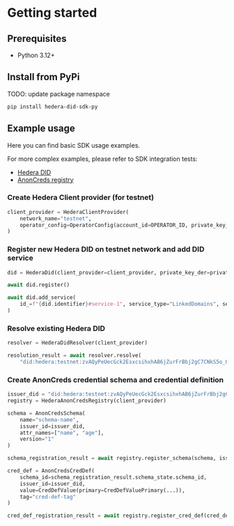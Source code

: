 # Getting started

## Prerequisites

- Python 3.12+

## Install from PyPi

TODO: update package namespace

```bash
pip install hedera-did-sdk-py
```

## Example usage

Here you can find basic SDK usage examples.

For more complex examples, please refer to SDK integration tests:

- [Hedera DID](https://github.com/hashgraph/did-sdk-py/blob/main/tests/integration/test_hedera_did.py)
- [AnonCreds registry](https://github.com/hashgraph/did-sdk-py/blob/main/tests/integration/test_hedera_anoncreds_registry.py)

### Create Hedera Client provider (for testnet)

```python
client_provider = HederaClientProvider(
    network_name="testnet",
    operator_config=OperatorConfig(account_id=OPERATOR_ID, private_key_der=OPERATOR_KEY_DER)
)
```

### Register new Hedera DID on testnet network and add DID service

```python
did = HederaDid(client_provider=client_provider, private_key_der=private_key_der)

await did.register()

await did.add_service(
    id_=f"{did.identifier}#service-1", service_type="LinkedDomains", service_endpoint="https://example.com/vcs"
)
```

### Resolve existing Hedera DID

```python
resolver = HederaDidResolver(client_provider)

resolution_result = await resolver.resolve(
    "did:hedera:testnet:zvAQyPeUecGck2EsxcsihxhAB6jZurFrBbj2gC7CNkS5o_0.0.5063027")
```

### Create AnonCreds credential schema and credential definition

```python
issuer_did = "did:hedera:testnet:zvAQyPeUecGck2EsxcsihxhAB6jZurFrBbj2gC7CNkS5o_0.0.5063027"
registry = HederaAnonCredsRegistry(client_provider)

schema = AnonCredsSchema(
    name="schema-name",
    issuer_id=issuer_did,
    attr_names=["name", "age"],
    version="1"
)

schema_registration_result = await registry.register_schema(schema, issuer_did, OPERATOR_KEY_DER)

cred_def = AnonCredsCredDef(
    schema_id=schema_registration_result.schema_state.schema_id,
    issuer_id=issuer_did,
    value=CredDefValue(primary=CredDefValuePrimary(...)),
    tag="cred-def-tag"
)

cred_def_registration_result = await registry.register_cred_def(cred_def, issuer_did, OPERATOR_KEY_DER)
```
